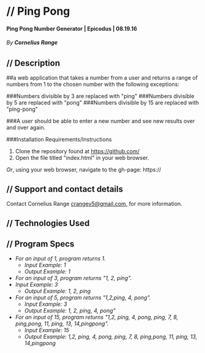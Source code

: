 # // Ping Pong

#### Ping Pong Number Generator | Epicodus | 08.19.16
###### _By **Cornelius Range**_

## **//** Description

##a web application that takes a number from a user and returns a range of numbers from 1 to the chosen number with the following exceptions:

###Numbers divisible by 3 are replaced with "ping"
###Numbers divisible by 5 are replaced with "pong"
###Numbers divisible by 15 are replaced with "ping-pong"

###A user should be able to enter a new number and see new results over and over again.


###Installation Requirements/Instructions

1. Clone the repository found at https://github.com/
2. Open the file titled "index.html" in your web browser.

_Or_, using your web browser, navigate to the gh-page: https://

## **//** Support and contact details

Contact Cornelius Range crangev5@gmail.com, for more information.

## **//** Technologies Used

## **//** Program Specs

* _For an input of 1, program returns 1._
  * _Input Example: 1_
  * _Output Example: 1_
* _For an input of 3, program returns "1, 2, ping"._
* _Input Example: 3_
  * _Output Example: 1, 2, ping_
* _For an input of 5, program returns "1,2,ping, 4, pong"._
  * _Input Example: 3_
  * _Output Example: 1, 2, ping, 4, pong"_
* _For an input of 15, program returns "1,2, ping, 4, pong, ping, 7, 8, ping,pong, 11, ping, 13, 14,pingpong"._
  * _Input Example: 15_
  * _Output Example: 1,2, ping, 4, pong, ping, 7, 8, ping,pong, 11, ping, 13, 14,pingpong_
